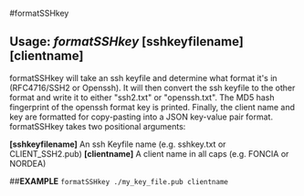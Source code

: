 #formatSSHkey
## **Usage**: _formatSSHkey_ **[sshkeyfilename]** **[clientname]**

formatSSHkey will take an ssh keyfile and determine what format it's in (RFC4716/SSH2 or Openssh).
It will then convert the ssh keyfile to the other format and write it to either "ssh2.txt" or "openssh.txt".
The MD5 hash fingerprint of the openssh format key is printed.
Finally, the client name and key are formatted for copy-pasting into a JSON key-value pair format.
formatSSHkey takes two positional arguments:

**[sshkeyfilename]**               An ssh Keyfile name (e.g. sshkey.txt or CLIENT_SSH2.pub)
 **[clientname]**                   A client name in all caps (e.g. FONCIA or NORDEA)

##**EXAMPLE**
`formatSSHkey ./my_key_file.pub clientname`